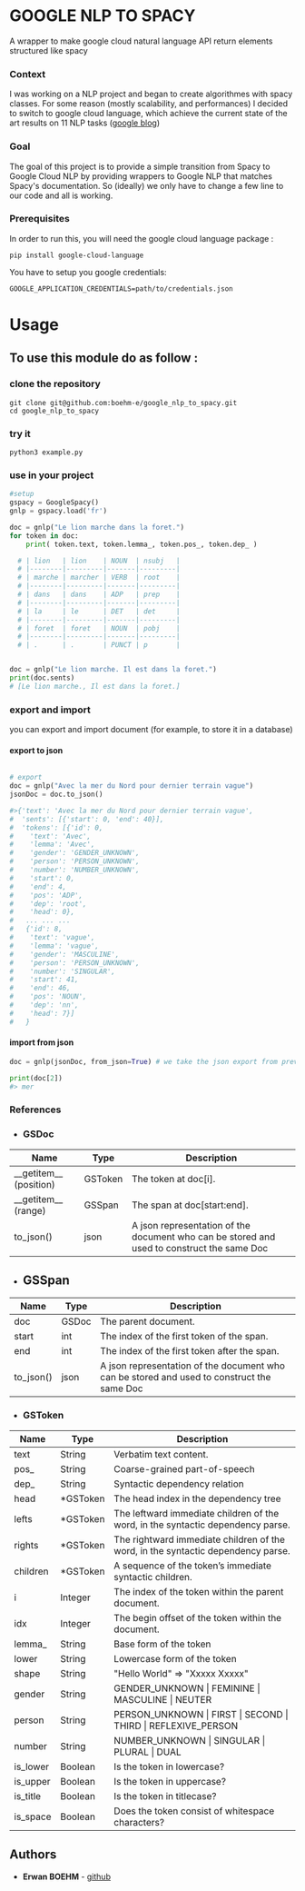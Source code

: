 # GOOGLE NLP TO SPACY

A wrapper to make google cloud natural language API return elements structured like spacy

### Context
I was working on a NLP project and began to create algorithmes with spacy classes.
For some reason (mostly scalability, and performances) I decided to switch to google cloud language, which achieve the current state of the art results on 11 NLP tasks ([google blog](https://ai.googleblog.com/2018/11/open-sourcing-bert-state-of-art-pre.html))

### Goal
The goal of this project is to provide a simple transition from Spacy to Google Cloud NLP by providing wrappers to Google NLP that matches Spacy's documentation.
So (ideally) we only have to change a few line to our code and all is working.

### Prerequisites

In order to run this, you will need the google cloud language package :
```
pip install google-cloud-language
```

You have to setup you google credentials:
```
GOOGLE_APPLICATION_CREDENTIALS=path/to/credentials.json
```

# Usage
## To use this module do as follow :

### clone the repository
```
git clone git@github.com:boehm-e/google_nlp_to_spacy.git
cd google_nlp_to_spacy
```
### try it
```
python3 example.py
```

### use in your project
```python
#setup
gspacy = GoogleSpacy()
gnlp = gspacy.load('fr')

doc = gnlp("Le lion marche dans la foret.")
for token in doc:
    print( token.text, token.lemma_, token.pos_, token.dep_ )

  # | lion   | lion    | NOUN  | nsubj   |
  # |--------|---------|-------|---------|
  # | marche | marcher | VERB  | root    |
  # |--------|---------|-------|---------|
  # | dans   | dans    | ADP   | prep    |
  # |--------|---------|-------|---------|
  # | la     | le      | DET   | det     |
  # |--------|---------|-------|---------|
  # | foret  | foret   | NOUN  | pobj    |
  # |--------|---------|-------|---------|
  # | .      | .       | PUNCT | p       |


doc = gnlp("Le lion marche. Il est dans la foret.")
print(doc.sents)
# [Le lion marche., Il est dans la foret.]
```

### export and import
you can export and import document (for example, to store it in a database)

#### export to json
```python

# export
doc = gnlp("Avec la mer du Nord pour dernier terrain vague")
jsonDoc = doc.to_json()

#>{'text': 'Avec la mer du Nord pour dernier terrain vague',
#  'sents': [{'start': 0, 'end': 40}],
#  'tokens': [{'id': 0,
#    'text': 'Avec',
#    'lemma': 'Avec',
#    'gender': 'GENDER_UNKNOWN',
#    'person': 'PERSON_UNKNOWN',
#    'number': 'NUMBER_UNKNOWN',
#    'start': 0,
#    'end': 4,
#    'pos': 'ADP',
#    'dep': 'root',
#    'head': 0},
#   ... ... ...
#   {'id': 8,
#    'text': 'vague',
#    'lemma': 'vague',
#    'gender': 'MASCULINE',
#    'person': 'PERSON_UNKNOWN',
#    'number': 'SINGULAR',
#    'start': 41,
#    'end': 46,
#    'pos': 'NOUN',
#    'dep': 'nn',
#    'head': 7}]
#   }
```

#### import from json

```python
doc = gnlp(jsonDoc, from_json=True) # we take the json export from previous example

print(doc[2])
#> mer
```

### References

- ### GSDoc

| Name          | Type     | Description                                       |
| ------------- | -------- | --------------------------------------------------|
|  \_\_getitem\_\_ (position)          | GSToken   | The token at doc[i].                            |
|  \_\_getitem\_\_ (range)          | GSSpan   | The span at doc[start:end].                            |
|  to_json()          | json   | A json representation of the document who can be stored and used to construct the same Doc |

- ## GSSpan

| Name          | Type     | Description                                       |
| ------------- | -------- | --------------------------------------------------|
|  doc         | GSDoc   | The parent document.                            |
|  start         | int   | The index of the first token of the span. |
|  end         | int   |  The index of the first token after the span. |
|  to_json()          | json   | A json representation of the document who can be stored and used to construct the same Doc |

- ### GSToken

| Name          | Type     | Description                                       |
| ------------- | -------- | --------------------------------------------------|
|  text         | String   | Verbatim text content.                            |
|  pos_         | String   | Coarse-grained part-of-speech                     |
|  dep_         | String   | Syntactic dependency relation                     |
|  head         | *GSToken | The head index in the dependency tree             |
|  lefts        | *GSToken | The leftward immediate children of the word, in the syntactic dependency parse. |
|  rights         | *GSToken | The rightward immediate children of the word, in the syntactic dependency parse.|
|  children         | *GSToken | A sequence of the token’s immediate syntactic children. |
|  i            | Integer  | The index of the token within the parent document.|
|  idx          | Integer  | The begin offset of the token within the document.|
|  lemma_       | String   | Base form of the token                            |
|  lower        | String   | Lowercase form of the token                       |
|  shape        | String   | "Hello World" => "Xxxxx Xxxxx"                    |
|  gender       | String   | GENDER_UNKNOWN \| FEMININE \| MASCULINE \| NEUTER    |
|  person       | String   | PERSON_UNKNOWN \| FIRST \| SECOND \| THIRD \| REFLEXIVE_PERSON |
|  number       | String   | NUMBER_UNKNOWN \| SINGULAR \| PLURAL \| DUAL  |
|  is_lower     | Boolean  | Is the token in lowercase?                        |
|  is_upper     | Boolean  | Is the token in uppercase?                        |
|  is_title     | Boolean  | Is the token in titlecase?                        |
|  is_space     | Boolean  | Does the token consist of whitespace characters?  |

## Authors
* **Erwan BOEHM** - [github](https://github.com/boehm-e/)
